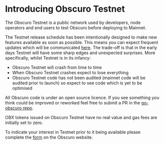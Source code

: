 # Introducing Obscuro Testnet
The Obscuro Testnet is a public network used by developers, node operators and end users to test Obscuro before deploying to Mainnet.

The Testnet release schedule has been intentionally designed to make new features available as soon as possible. This means you can expect frequent updates which will be communicated [here](https://github.com/obscuronet/obscuro-project/wiki/Testnet-Changelog). The trade-off is that in the early days Testnet will have some sharp edges and unexpected surprises. More specifically, whilst Testnet is in its infancy:
* Obscuro Testnet will crash from time to time
* When Obscuro Testnet crashes expect to lose everything
* Obscuro Testnet code has not been audited (mainnet code will be audited prior to launch) so expect to see code which is yet to be optimised

All Obscuro code is under an open source licence. If you see something you think could be improved or reworked feel free to submit a PR in the [go-obscuro repo](https://github.com/obscuronet/go-obscuro). 

OBX tokens issued on Obscuro Testnet have no real value and gas fees are initially set to zero.

To indicate your interest in Testnet prior to it being available please complete the [form](https://obscu.ro/testnet) on the Obscuro website.